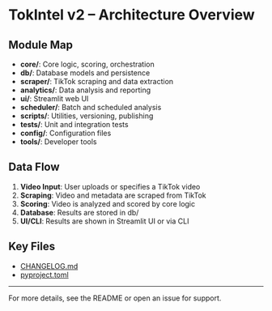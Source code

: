 # TokIntel v2 – Architecture Overview

## Module Map

- **core/**: Core logic, scoring, orchestration
- **db/**: Database models and persistence
- **scraper/**: TikTok scraping and data extraction
- **analytics/**: Data analysis and reporting
- **ui/**: Streamlit web UI
- **scheduler/**: Batch and scheduled analysis
- **scripts/**: Utilities, versioning, publishing
- **tests/**: Unit and integration tests
- **config/**: Configuration files
- **tools/**: Developer tools

## Data Flow

1. **Video Input**: User uploads or specifies a TikTok video
2. **Scraping**: Video and metadata are scraped from TikTok
3. **Scoring**: Video is analyzed and scored by core logic
4. **Database**: Results are stored in db/
5. **UI/CLI**: Results are shown in Streamlit UI or via CLI

## Key Files

- [CHANGELOG.md](../CHANGELOG.md)
- [pyproject.toml](../pyproject.toml)

---

For more details, see the README or open an issue for support. 